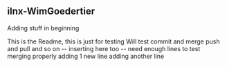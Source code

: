 ## ilnx-WimGoedertier

Adding stuff in beginning

This is the Readme, this is just for testing
Will test commit and merge
push and pull
and so on
-- inserting here too --
need enough lines
to test 
merging properly
adding 1 new line
adding another line
